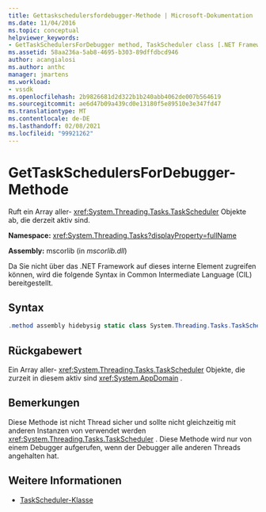 ```yaml
---
title: Gettaskschedulersfordebugger-Methode | Microsoft-Dokumentation
ms.date: 11/04/2016
ms.topic: conceptual
helpviewer_keywords:
- GetTaskSchedulersForDebugger method, TaskScheduler class [.NET Framework debug engines]
ms.assetid: 58aa236a-5ab8-4695-b303-89dffdbcd946
author: acangialosi
ms.author: anthc
manager: jmartens
ms.workload:
- vssdk
ms.openlocfilehash: 2b9826681d2d322b1b240abb4062de007b564619
ms.sourcegitcommit: ae6d47b09a439cd0e13180f5e89510e3e347fd47
ms.translationtype: MT
ms.contentlocale: de-DE
ms.lasthandoff: 02/08/2021
ms.locfileid: "99921262"
---
```

# <a name="gettaskschedulersfordebugger-method"></a>GetTaskSchedulersForDebugger-Methode
Ruft ein Array aller- <xref:System.Threading.Tasks.TaskScheduler> Objekte ab, die derzeit aktiv sind.

 **Namespace:** <xref:System.Threading.Tasks?displayProperty=fullName>

 **Assembly:** mscorlib (in *mscorlib.dll*)

 Da Sie nicht über das .NET Framework auf dieses interne Element zugreifen können, wird die folgende Syntax in Common Intermediate Language (CIL) bereitgestellt.

## <a name="syntax"></a>Syntax

```csharp
.method assembly hidebysig static class System.Threading.Tasks.TaskScheduler[] GetTaskSchedulersForDebugger() cil managed
```

## <a name="return-value"></a>Rückgabewert
 Ein Array aller- <xref:System.Threading.Tasks.TaskScheduler> Objekte, die zurzeit in diesem aktiv sind <xref:System.AppDomain> .

## <a name="remarks"></a>Bemerkungen
 Diese Methode ist nicht Thread sicher und sollte nicht gleichzeitig mit anderen Instanzen von verwendet werden <xref:System.Threading.Tasks.TaskScheduler> . Diese Methode wird nur von einem Debugger aufgerufen, wenn der Debugger alle anderen Threads angehalten hat.

## <a name="see-also"></a>Weitere Informationen
- [TaskScheduler-Klasse](../../extensibility/debugger/taskscheduler-class-internal-members.md)
